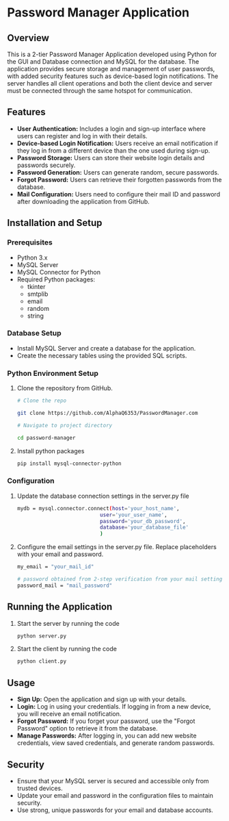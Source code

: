 # Password Manager Application

## Overview

This is a 2-tier Password Manager Application developed using Python for the GUI and Database connection and MySQL for the database. The application provides secure storage and management of user passwords, with added security features such as device-based login notifications. The server handles all client operations and both the client device and server must be connected through the same hotspot for communication.

## Features

- **User Authentication:** Includes a login and sign-up interface where users can register and log in with their details.
- **Device-based Login Notification:** Users receive an email notification if they log in from a different device than the one used during sign-up.
- **Password Storage:** Users can store their website login details and passwords securely.
- **Password Generation:** Users can generate random, secure passwords.
- **Forgot Password:** Users can retrieve their forgotten passwords from the database.
- **Mail Configuration:** Users need to configure their mail ID and password after downloading the application from GitHub.

## Installation and Setup

### Prerequisites

- Python 3.x
- MySQL Server
- MySQL Connector for Python
- Required Python packages:
    - tkinter
    - smtplib
    - email
    - random
    - string

### Database Setup

- Install MySQL Server and create a database for the application.
- Create the necessary tables using the provided SQL scripts.

### Python Environment Setup

1. Clone the repository from GitHub.

    ```bash
    # Clone the repo

    git clone https://github.com/AlphaQ6353/PasswordManager.com
    
    # Navigate to project directory

    cd password-manager
2. Install python packages

    ```bash
    pip install mysql-connector-python
### Configuration

1. Update the database connection settings in the  server.py file

    ```bash
    mydb = mysql.connector.connect(host='your_host_name',
                               user='your_user_name',
                               password='your_db_password',
                               database='your_database_file'
                               )
2. Configure the email settings in the server.py file. Replace placeholders with your email and password.

    ```bash
    my_email = "your_mail_id"

    # password obtained from 2-step verification from your mail settings
    password_mail = "mail_password"

## Running the Application

1. Start the server by running the code

    ```bash
    python server.py
2. Start the client by running the code

    ```bash
    python client.py
## Usage
- **Sign Up:** Open the application and sign up with your details.
- **Login:** Log in using your credentials. If logging in from a new device, you will receive an email notification.
- **Forgot Password:** If you forget your password, use the "Forgot Password" option to retrieve it from the database.
- **Manage Passwords:** After logging in, you can add new website credentials, view saved credentials, and generate random passwords.

## Security
- Ensure that your MySQL server is secured and accessible only from trusted devices.
- Update your email and password in the configuration files to maintain security.
- Use strong, unique passwords for your email and database accounts.
